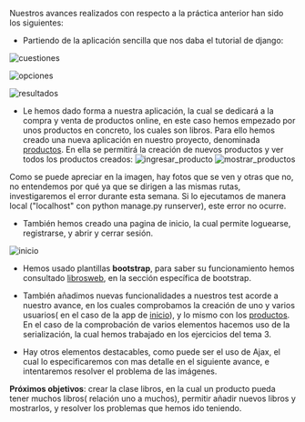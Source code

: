 Nuestros avances realizados con respecto a la práctica anterior han sido los siguientes:

- Partiendo de la aplicación sencilla que nos daba el tutorial de django:

![cuestiones](https://www.dropbox.com/s/59ub4jgzz3gj20a/img2.png?dl=1)

![opciones](https://www.dropbox.com/s/al4a94ahj3ggo4k/img3.png?dl=1)

![resultados](https://www.dropbox.com/s/j5372jejykzz880/img4.png?dl=1)

- Le hemos dado forma a nuestra aplicación, la cual se dedicará a la compra y venta de productos online, en este caso hemos empezado por unos productos en concreto, los cuales son libros. Para ello hemos creado una nueva aplicación en nuestro proyecto, denominada [productos](apps/productos). En ella se permitirá la creación de nuevos productos y ver todos los productos creados:
![ingresar_producto](https://www.dropbox.com/s/fva9yulfuo2e9cw/ingresar_producto.png?dl=1)
![mostrar_productos](https://www.dropbox.com/s/x4zqihjj34pz40w/mostrar_productos.png?dl=1)

Como se puede apreciar en la imagen, hay fotos que se ven y otras que no, no entendemos por qué ya que se dirigen a las mismas rutas, investigaremos el error durante esta semana. Si lo ejecutamos de manera local ("localhost" con python manage.py runserver), este error no ocurre.

- También hemos creado una pagina de inicio, la cual permite loguearse, registrarse, y abrir y cerrar sesión.

![inicio](https://www.dropbox.com/s/scay7hv89rga6ld/inicio.png?dl=1)

- Hemos usado plantillas **bootstrap**, para saber su funcionamiento hemos consultado [librosweb](https://librosweb.es/libro/bootstrap_3/), en la sección específica de bootstrap.

- También añadimos nuevas funcionalidades a nuestros test acorde a nuestro avance, en los cuales comprobamos la creación de uno y varios usuarios( en el caso de la app de [inicio](apps/inicio/tests.py)), y lo mismo con los [productos](apps/productos/tests.py). En el caso de la comprobación de varios elementos hacemos uso de la serialización, la cual hemos trabajado en los ejercicios del tema 3.

- Hay otros elementos destacables, como puede ser el uso de Ajax, el cual lo especificaremos con mas detalle en el siguiente avance, e intentaremos resolver el problema de las imágenes.


**Próximos objetivos**: crear la clase libros, en la cual un producto pueda tener muchos libros( relación uno a muchos), permitir añadir nuevos libros y mostrarlos, y resolver los problemas que hemos ido teniendo.




